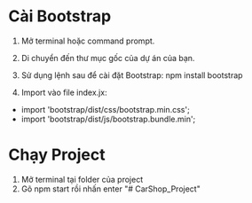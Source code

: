 # Cài Bootstrap
1. Mở terminal hoặc command prompt.

2. Di chuyển đến thư mục gốc của dự án của bạn.

3. Sử dụng lệnh sau để cài đặt Bootstrap: npm install bootstrap

4. Import vào file index.jx:
- import 'bootstrap/dist/css/bootstrap.min.css';
- import 'bootstrap/dist/js/bootstrap.bundle.min';

# Chạy Project
1. Mở terminal tại folder của project
2. Gõ npm start rồi nhấn enter
"# CarShop_Project" 
